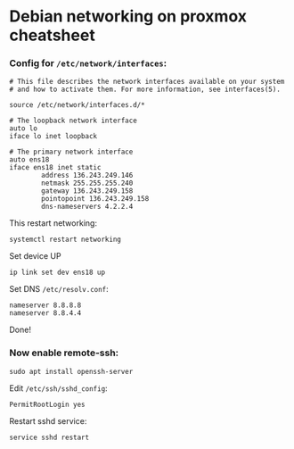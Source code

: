 # Debian networking on proxmox cheatsheet 

### Config for `/etc/network/interfaces`:
```
# This file describes the network interfaces available on your system
# and how to activate them. For more information, see interfaces(5).

source /etc/network/interfaces.d/*

# The loopback network interface
auto lo
iface lo inet loopback

# The primary network interface
auto ens18
iface ens18 inet static
        address 136.243.249.146
        netmask 255.255.255.240
        gateway 136.243.249.158
        pointopoint 136.243.249.158
        dns-nameservers 4.2.2.4

```
This restart networking:
```
systemctl restart networking
```
Set device UP
```
ip link set dev ens18 up
```
Set DNS `/etc/resolv.conf`:
```
nameserver 8.8.8.8
nameserver 8.8.4.4
```
Done!

### Now enable remote-ssh:
```
sudo apt install openssh-server
```
Edit `/etc/ssh/sshd_config`:
```
PermitRootLogin yes
```
Restart sshd service:
```
service sshd restart
```

